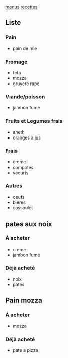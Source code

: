[menus](/menu.html)
[recettes](/recipe.html)

## Liste
### Pain
- pain de mie
### Fromage
- feta
- mozza
- gruyere rape
### Viande/poisson
- jambon fume
### Fruits et Legumes frais
- aneth
- oranges a jus
### Frais
- creme
- compotes
- yaourts
### Autres
- oeufs
- bieres
- cassoulet

## pates aux noix
### À acheter
- creme
- jambon fume
### Déjà acheté 
- noix
- pates

## Pain mozza
### À acheter
- mozza
### Déjà acheté 
- pate a pizza
